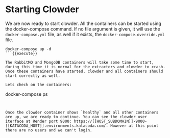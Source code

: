 # Starting Clowder

We are now ready to start clowder. All the containers can be started using the docker-compose command. If no file argument is given, it will use the `docker-compose.yml` file, as well if it exists, the `docker-compose.override.yml` file.

```
docker-compose up -d
```{{execute}}

The RabbitMQ and MongoDB containers will take some time to start, during this time it is normal for the extractors and clowder to crash. Once these containers have started, clowder and all containers should start correctly as well.

Lets check on the containers:

```
docker-compose ps
```{{execute}}


Once the clowder container shows `healthy` and all other containers are up, we are ready to continue. You can see the clowder user iterface at Render port 9000: https://[[HOST_SUBDOMAIN]]-9000-[[KATACODA_HOST]].environments.katacoda.com/. However at this point there are no users and we can't login.
